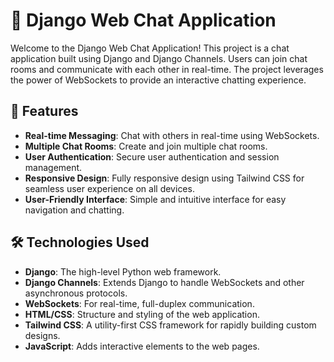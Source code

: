 # 📱 Django Web Chat Application

Welcome to the Django Web Chat Application! This project is a chat application built using Django and Django Channels. Users can join chat rooms and communicate with each other in real-time. The project leverages the power of WebSockets to provide an interactive chatting experience.

## 🌟 Features

- **Real-time Messaging**: Chat with others in real-time using WebSockets.
- **Multiple Chat Rooms**: Create and join multiple chat rooms.
- **User Authentication**: Secure user authentication and session management.
- **Responsive Design**: Fully responsive design using Tailwind CSS for seamless user experience on all devices.
- **User-Friendly Interface**: Simple and intuitive interface for easy navigation and chatting.

## 🛠️ Technologies Used

- **Django**: The high-level Python web framework.
- **Django Channels**: Extends Django to handle WebSockets and other asynchronous protocols.
- **WebSockets**: For real-time, full-duplex communication.
- **HTML/CSS**: Structure and styling of the web application.
- **Tailwind CSS**: A utility-first CSS framework for rapidly building custom designs.
- **JavaScript**: Adds interactive elements to the web pages.

